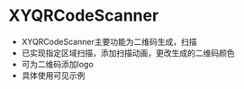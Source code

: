 # XYQRCodeScanner
* XYQRCodeScanner主要功能为二维码生成，扫描
* 已实现指定区域扫描，添加扫描动画，更改生成的二维码颜色
* 可为二维码添加logo
* 具体使用可见示例

